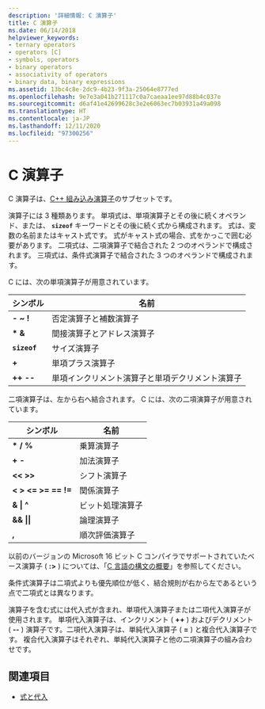 ```yaml
---
description: '詳細情報: C 演算子'
title: C 演算子
ms.date: 06/14/2018
helpviewer_keywords:
- ternary operators
- operators [C]
- symbols, operators
- binary operators
- associativity of operators
- binary data, binary expressions
ms.assetid: 13bc4c8e-2dc9-4b23-9f3a-25064e8777ed
ms.openlocfilehash: 9e7e3a041b271117c0a7caeaa1ee97d88b4c037e
ms.sourcegitcommit: d6af41e42699628c3e2e6063ec7b03931a49a098
ms.translationtype: HT
ms.contentlocale: ja-JP
ms.lasthandoff: 12/11/2020
ms.locfileid: "97300256"
---
```

# <a name="c-operators"></a>C 演算子

C 演算子は、[C++ 組み込み演算子](../cpp/cpp-built-in-operators-precedence-and-associativity.md)のサブセットです。

演算子には 3 種類あります。 単項式は、単項演算子とその後に続くオペランド、または、 **`sizeof`** キーワードとその後に続く式から構成されます。 式は、変数の名前またはキャスト式です。 式がキャスト式の場合、式をかっこで囲む必要があります。 二項式は、二項演算子で結合された 2 つのオペランドで構成されます。 三項式は、条件式演算子で結合された 3 つのオペランドで構成されます。

C には、次の単項演算子が用意されています。

|シンボル|名前|
|------------|----------|
|**-** **~** **!**|否定演算子と補数演算子|
|**&#42;** **&**|間接演算子とアドレス演算子|
|**`sizeof`**|サイズ演算子|
|**+**|単項プラス演算子|
|**++** **--**|単項インクリメント演算子と単項デクリメント演算子|

二項演算子は、左から右へ結合されます。 C には、次の二項演算子が用意されています。

|シンボル|名前|
|------------|----------|
|**&#42;** **/** **%**|乗算演算子|
|**+** **-**|加法演算子|
|**\<\<** **>>**|シフト演算子|
|**\<** **>** **\<=** **>=** **==** **!=**|関係演算子|
|**&** **&#124;** **^**|ビット処理演算子|
|**&&** **&#124;&#124;**|論理演算子|
|**,**|順次評価演算子|

以前のバージョンの Microsoft 16 ビット C コンパイラでサポートされていたベース演算子 ( **:>** ) については、「[C 言語の構文の概要](../c-language/c-language-syntax-summary.md)」を参照してください。

条件式演算子は二項式よりも優先順位が低く、結合規則が右から左であるという点で二項式とは異なります。

演算子を含む式には代入式が含まれ、単項代入演算子または二項代入演算子が使用されます。 単項代入演算子は、インクリメント ( **++** ) およびデクリメント ( **--** ) 演算子です。二項代入演算子は、単純代入演算子 ( **=** ) と複合代入演算子です。 複合代入演算子はそれぞれ、単純代入演算子と他の二項演算子の組み合わせです。

## <a name="see-also"></a>関連項目

- [式と代入](../c-language/expressions-and-assignments.md)

